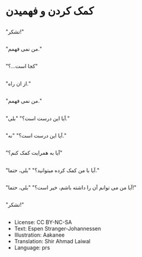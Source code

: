# کمک کردن و فهمیدن

##
"تشکر!"

##
"من نمی فهمم."

##
"کجا است...؟"

##
"از ان راه."

##
"من نمی فهمم."

##
"آيا اين درست است؟" "بلی."

##
"آيا اين درست است؟" "نه."

##
"آيا به همرايت کمک کنم؟"

##
"آيا با من کمک کرده ميتوانيد؟" "بلی، حتما."

##
"آيا من می توانم آن را داشته باشم، خير است؟" "بلی، حتما!"

##
"تشکر!"

##
* License: CC BY-NC-SA
* Text: Espen Stranger-Johannessen
* Illustration: Aakanee
* Translation: Shir Ahmad Laiwal
* Language: prs
